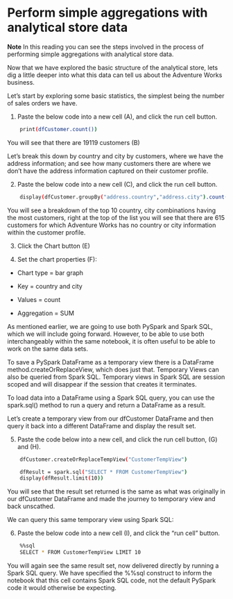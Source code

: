 # Perform simple aggregations with analytical store data

**Note**
In this reading you can see the steps involved in the process of performing simple aggregations with analytical store data.

Now that we have explored the basic structure of the analytical store, lets dig a little deeper into what this data can tell us about the Adventure Works business.

Let’s start by exploring some basic statistics, the simplest being the number of sales orders we have.

1. Paste the below code into a new cell (A), and click the run cell button.

```bash
    print(dfCustomer.count())
```

You will see that there are 19119 customers (B)

Let’s break this down by country and city by customers, where we have the address information; and see how many customers there are where we don’t have the address information captured on their customer profile.

2. Paste the below code into a new cell (C), and click the run cell button.

```bash
    display(dfCustomer.groupBy("address.country","address.city").count().orderBy("count",  ascending=False).limit(10))
```

You will see a breakdown of the top 10 country, city combinations having the most customers, right at the top of the list you will see that there are 615 customers for which Adventure Works has no country or city information within the customer profile.

3. Click the Chart button (E)

4. Set the chart properties (F):

- Chart type = bar graph

- Key = country and city

- Values = count

- Aggregation = SUM

As mentioned earlier, we are going to use both PySpark and Spark SQL, which we will include going forward. However, to be able to use both interchangeably within the same notebook, it is often useful to be able to work on the same data sets.

To save a PySpark DataFrame as a temporary view there is a DataFrame method.createOrReplaceView, which does just that. Temporary Views can also be queried from Spark SQL. Temporary views in Spark SQL are session scoped and will disappear if the session that creates it terminates.

To load data into a DataFrame using a Spark SQL query, you can use the spark.sql() method to run a query and return a DataFrame as a result.

Let’s create a temporary view from our dfCustomer DataFrame and then query it back into a different DataFrame and display the result set.

5. Paste the code below into a new cell, and click the run cell button, (G) and (H).

```bash
    dfCustomer.createOrReplaceTempView("CustomerTempView")

    dfResult = spark.sql("SELECT * FROM CustomerTempView")
    display(dfResult.limit(10))
```

You will see that the result set returned is the same as what was originally in our dfCustomer DataFrame and made the journey to temporary view and back unscathed.

We can query this same temporary view using Spark SQL:

6. Paste the below code into a new cell (I), and click the “run cell” button.

```bash
    %%sql
    SELECT * FROM CustomerTempView LIMIT 10
```

You will again see the same result set, now delivered directly by running a Spark SQL query. We have specified the %%sql construct to inform the notebook that this cell contains Spark SQL code, not the default PySpark code it would otherwise be expecting.